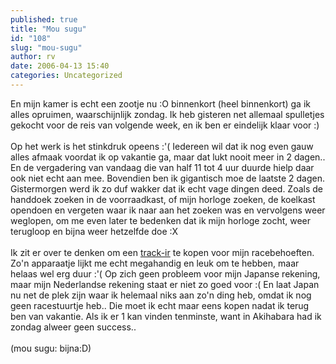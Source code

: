 ```yaml
---
published: true
title: "Mou sugu"
id: "108"
slug: "mou-sugu"
author: rv
date: 2006-04-13 15:40
categories: Uncategorized
---
```

En mijn kamer is echt een zootje nu :O binnenkort (heel binnenkort) ga ik alles opruimen, waarschijnlijk zondag. Ik heb gisteren net allemaal spulletjes gekocht voor de reis van volgende week, en ik ben er eindelijk klaar voor :)<br /><br />Op het werk is het stinkdruk opeens :'( Iedereen wil dat ik nog even gauw alles afmaak voordat ik op vakantie ga, maar dat lukt nooit meer in 2 dagen.. En de vergadering van vandaag die van half 11 tot 4 uur duurde hielp daar ook niet echt aan mee. Bovendien ben ik gigantisch moe de laatste 2 dagen. Gistermorgen werd ik zo duf wakker dat ik echt vage dingen deed. Zoals de handdoek zoeken in de voorraadkast, of mijn horloge zoeken, de koelkast opendoen en vergeten waar ik naar aan het zoeken was en vervolgens weer weglopen, om me even later te bedenken dat ik mijn horloge zocht, weer terugloop en bijna weer hetzelfde doe :X<br /><br />Ik zit er over te denken om een <a href="http://www.naturalpoint.com/trackir/02-products/product-TrackIR-4-PRO.html">track-ir</a> te kopen voor mijn racebehoeften. Zo'n apparaatje lijkt me echt megahandig en leuk om te hebben, maar helaas wel erg duur :'( Op zich geen probleem voor mijn Japanse rekening, maar mijn Nederlandse rekening staat er niet zo goed voor :( En laat Japan nu net de plek zijn waar ik helemaal niks aan zo'n ding heb, omdat ik nog geen racestuurtje heb.. Die moet ik echt maar eens kopen nadat ik terug ben van vakantie. Als ik er 1 kan vinden tenminste, want in Akihabara had ik zondag alweer geen success..<br /><br />(mou sugu: bijna:D)